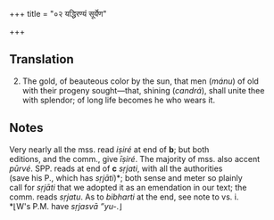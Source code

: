 +++
title = "०२ यद्धिरण्यं सूर्येण"

+++
## Translation
2. The gold, of beauteous color by the sun, that men (*mánu*) of old  
with their progeny sought—that, shining (*candrá*), shall unite thee  
with splendor; of long life becomes he who wears it.

## Notes
Very nearly all the mss. read *iṣiré* at end of **b**; but both  
editions, and the comm., give *īṣiré*. The majority of mss. also accent  
*pūrvé*. SPP. reads at end of **c** *sṛjati*, with all the authorities  
(save his P., which has *sṛjāti*)\*; both sense and meter so plainly  
call for *sṛjāti* that we adopted it as an emendation in our text; the  
comm. reads *sṛjatu*. As to *bibharti* at the end, see note to vs. i.  
\*⌊W's P.M. have *sṛjasvā ”yu-*.⌋
